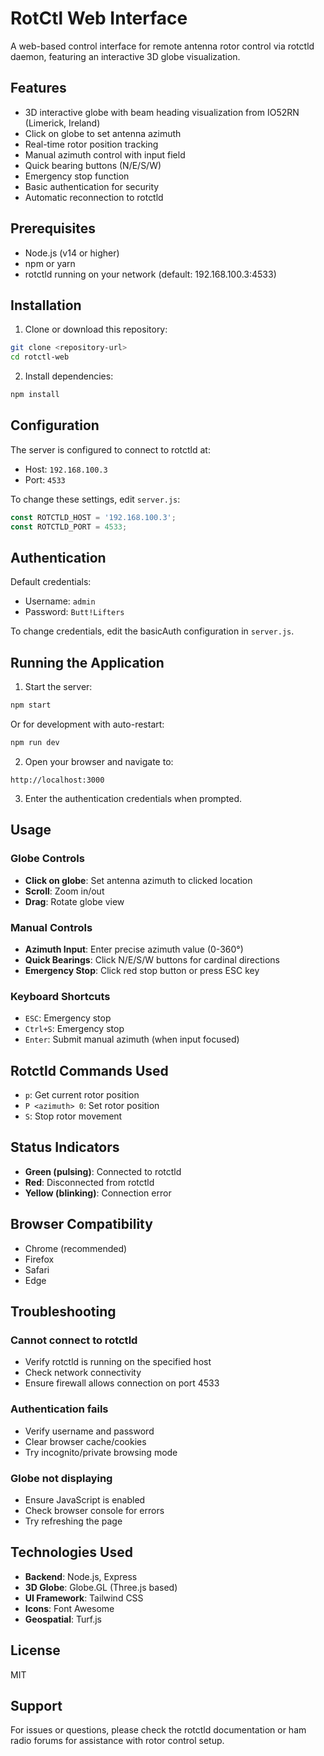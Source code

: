 # RotCtl Web Interface

A web-based control interface for remote antenna rotor control via rotctld daemon, featuring an interactive 3D globe visualization.

## Features

- 3D interactive globe with beam heading visualization from IO52RN (Limerick, Ireland)
- Click on globe to set antenna azimuth
- Real-time rotor position tracking
- Manual azimuth control with input field
- Quick bearing buttons (N/E/S/W)
- Emergency stop function
- Basic authentication for security
- Automatic reconnection to rotctld

## Prerequisites

- Node.js (v14 or higher)
- npm or yarn
- rotctld running on your network (default: 192.168.100.3:4533)

## Installation

1. Clone or download this repository:
```bash
git clone <repository-url>
cd rotctl-web
```

2. Install dependencies:
```bash
npm install
```

## Configuration

The server is configured to connect to rotctld at:
- Host: `192.168.100.3`
- Port: `4533`

To change these settings, edit `server.js`:
```javascript
const ROTCTLD_HOST = '192.168.100.3';
const ROTCTLD_PORT = 4533;
```

## Authentication

Default credentials:
- Username: `admin`
- Password: `Butt!Lifters`

To change credentials, edit the basicAuth configuration in `server.js`.

## Running the Application

1. Start the server:
```bash
npm start
```

Or for development with auto-restart:
```bash
npm run dev
```

2. Open your browser and navigate to:
```
http://localhost:3000
```

3. Enter the authentication credentials when prompted.

## Usage

### Globe Controls
- **Click on globe**: Set antenna azimuth to clicked location
- **Scroll**: Zoom in/out
- **Drag**: Rotate globe view

### Manual Controls
- **Azimuth Input**: Enter precise azimuth value (0-360°)
- **Quick Bearings**: Click N/E/S/W buttons for cardinal directions
- **Emergency Stop**: Click red stop button or press ESC key

### Keyboard Shortcuts
- `ESC`: Emergency stop
- `Ctrl+S`: Emergency stop
- `Enter`: Submit manual azimuth (when input focused)

## Rotctld Commands Used

- `p`: Get current rotor position
- `P <azimuth> 0`: Set rotor position
- `S`: Stop rotor movement

## Status Indicators

- **Green (pulsing)**: Connected to rotctld
- **Red**: Disconnected from rotctld
- **Yellow (blinking)**: Connection error

## Browser Compatibility

- Chrome (recommended)
- Firefox
- Safari
- Edge

## Troubleshooting

### Cannot connect to rotctld
- Verify rotctld is running on the specified host
- Check network connectivity
- Ensure firewall allows connection on port 4533

### Authentication fails
- Verify username and password
- Clear browser cache/cookies
- Try incognito/private browsing mode

### Globe not displaying
- Ensure JavaScript is enabled
- Check browser console for errors
- Try refreshing the page

## Technologies Used

- **Backend**: Node.js, Express
- **3D Globe**: Globe.GL (Three.js based)
- **UI Framework**: Tailwind CSS
- **Icons**: Font Awesome
- **Geospatial**: Turf.js

## License

MIT

## Support

For issues or questions, please check the rotctld documentation or ham radio forums for assistance with rotor control setup.